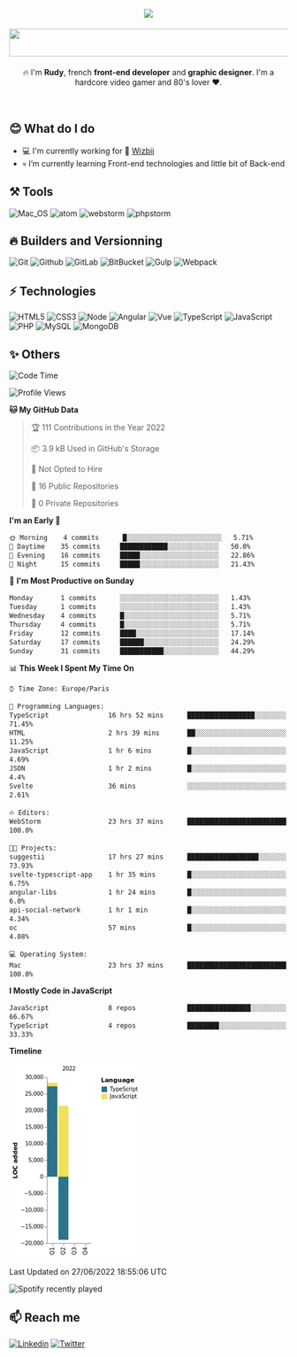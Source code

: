 <!--
**xRdev38/xRdev38** is a ✨ _special_ ✨ repository because its `README.md` (this file) appears on your GitHub profile.

I'm Rudy, Front-end development and graphic designer. I'm a hardcore video gamer. Player forever !

- 🔭 I’m currently working on ...
- 🌱 I’m currently learning ...
- 👯 I’m looking to collaborate on ...
- 🤔 I’m looking for help with ...
- 💬 Ask me about ...
- 📫 How to reach me: ...
- 😄 Pronouns: ...
- ⚡ Fun fact: ...
-->
<p align="center">
  <img width="200" src="https://www.linkpicture.com/q/spacer_200.png" />
  <br /><br />
  <img width="600" height="50" src="https://readme-typing-svg.herokuapp.com?font=Major+Mono+Display&size=31&color=000000&background=FFE809&center=true&vCenter=true&width=600&lines=Welcome+here++!;Ready+to+play+and+code+" />
  <br /><br />
  🔥 I'm <strong>Rudy</strong>, french <strong>front-end developer</strong> and <strong>graphic designer</strong>. I'm a hardcore video gamer and 80's lover ❤️.
 <br /><br /><br />
</p>


## 😊 What do I do
- 💻 I'm currently working for 🐝 [Wizbii](https://github.com/wizbii)
- 💀 I’m currently learning Front-end technologies and little bit of Back-end

## ⚒️ Tools
![Mac_OS](https://img.shields.io/badge/-Mac_OS-999999?logo=Apple&style=flat-square&logoColor=white) ![atom](https://img.shields.io/badge/-Atom-66595C?logo=Atom&style=flat-square&logoColor=white) ![webstorm](https://img.shields.io/badge/-Webstorm-000000?logo=WebStorm&style=flat-square&logoColor=white) ![phpstorm](https://img.shields.io/badge/-Phpstorm-291F42?logo=Phpstorm&style=flat-square&logoColor=white)

## 🔥 Builders and Versionning
![Git](https://img.shields.io/badge/-Git-F05032?logo=Git&style=flat-square&logoColor=white) ![Github](https://img.shields.io/badge/-Github-181717?logo=Github&style=flat-square&logoColor=white) ![GitLab](https://img.shields.io/badge/-GitLab-FCA121?style=flat-square&logo=gitlab) ![BitBucket](https://img.shields.io/badge/-BitBucket-darkblue?style=flat-square&logo=bitbucket) ![Gulp](https://img.shields.io/badge/-Gulp-D34A47?logo=Gulp&style=flat-square&logoColor=white) ![Webpack](https://img.shields.io/badge/-webpack-1C78C0?logo=Webpack&style=flat-square&logoColor=white)

## ⚡ Technologies

![HTML5](https://img.shields.io/badge/-HTML5-E34F26?style=flat-square&logo=html5&logoColor=white) ![CSS3](https://img.shields.io/badge/-CSS3-1572B6?style=flat-square&logo=css3) ![Node](https://img.shields.io/badge/-Node-3C873A?logo=Node.js&style=flat-square&logoColor=white) ![Angular](https://img.shields.io/badge/-Angular-DD1B16?logo=Angular&style=flat-square&logoColor=white) ![Vue](https://img.shields.io/badge/-Vue-42b883?logo=Vue.js&style=flat-square&logoColor=white) ![TypeScript](https://img.shields.io/badge/-Typescript-007ACC?logo=Typescript&style=flat-square&logoColor=white) ![JavaScript](https://img.shields.io/badge/-JavaScript-000000?style=flat-square&logo=javascript)
![PHP](https://img.shields.io/badge/-PHP-8993BE?style=flat-square&logo=php&logoColor=white) ![MySQL](https://img.shields.io/badge/-MySQL-00758F?style=flat-square&logo=mysql&logoColor=white) ![MongoDB](https://img.shields.io/badge/-MongoDB-049024?style=flat-square&logo=mongodb&logoColor=white)


## ✨  Others

<!--START_SECTION:waka-->
![Code Time](http://img.shields.io/badge/Code%20Time-0%20secs-blue)

![Profile Views](http://img.shields.io/badge/Profile%20Views-0-blue)

**🐱 My GitHub Data** 

> 🏆 111 Contributions in the Year 2022
 > 
> 📦 3.9 kB Used in GitHub's Storage 
 > 
> 🚫 Not Opted to Hire
 > 
> 📜 16 Public Repositories 
 > 
> 🔑 0 Private Repositories  
 > 
**I'm an Early 🐤** 

```text
🌞 Morning    4 commits      █░░░░░░░░░░░░░░░░░░░░░░░░   5.71% 
🌆 Daytime    35 commits     ████████████░░░░░░░░░░░░░   50.0% 
🌃 Evening    16 commits     █████░░░░░░░░░░░░░░░░░░░░   22.86% 
🌙 Night      15 commits     █████░░░░░░░░░░░░░░░░░░░░   21.43%

```
📅 **I'm Most Productive on Sunday** 

```text
Monday       1 commits      ░░░░░░░░░░░░░░░░░░░░░░░░░   1.43% 
Tuesday      1 commits      ░░░░░░░░░░░░░░░░░░░░░░░░░   1.43% 
Wednesday    4 commits      █░░░░░░░░░░░░░░░░░░░░░░░░   5.71% 
Thursday     4 commits      █░░░░░░░░░░░░░░░░░░░░░░░░   5.71% 
Friday       12 commits     ████░░░░░░░░░░░░░░░░░░░░░   17.14% 
Saturday     17 commits     ██████░░░░░░░░░░░░░░░░░░░   24.29% 
Sunday       31 commits     ███████████░░░░░░░░░░░░░░   44.29%

```


📊 **This Week I Spent My Time On** 

```text
⌚︎ Time Zone: Europe/Paris

💬 Programming Languages: 
TypeScript               16 hrs 52 mins      █████████████████░░░░░░░░   71.45% 
HTML                     2 hrs 39 mins       ██░░░░░░░░░░░░░░░░░░░░░░░   11.25% 
JavaScript               1 hr 6 mins         █░░░░░░░░░░░░░░░░░░░░░░░░   4.69% 
JSON                     1 hr 2 mins         █░░░░░░░░░░░░░░░░░░░░░░░░   4.4% 
Svelte                   36 mins             ░░░░░░░░░░░░░░░░░░░░░░░░░   2.61%

🔥 Editors: 
WebStorm                 23 hrs 37 mins      █████████████████████████   100.0%

🐱‍💻 Projects: 
suggestii                17 hrs 27 mins      ██████████████████░░░░░░░   73.93% 
svelte-typescript-app    1 hr 35 mins        █░░░░░░░░░░░░░░░░░░░░░░░░   6.75% 
angular-libs             1 hr 24 mins        █░░░░░░░░░░░░░░░░░░░░░░░░   6.0% 
api-social-network       1 hr 1 min          █░░░░░░░░░░░░░░░░░░░░░░░░   4.34% 
oc                       57 mins             █░░░░░░░░░░░░░░░░░░░░░░░░   4.08%

💻 Operating System: 
Mac                      23 hrs 37 mins      █████████████████████████   100.0%

```

**I Mostly Code in JavaScript** 

```text
JavaScript               8 repos             ████████████████░░░░░░░░░   66.67% 
TypeScript               4 repos             ████████░░░░░░░░░░░░░░░░░   33.33%

```


**Timeline**

![Chart not found](https://raw.githubusercontent.com/xRdev38/xRdev38/main/charts/bar_graph.png) 


 Last Updated on 27/06/2022 18:55:06 UTC
<!--END_SECTION:waka-->


![Spotify recently played](https://spotify-recently-played-readme.vercel.app/api?user=58oga1t5j524o9093nlf4qa1y)


## 📫  Reach me

[![Linkedin](https://img.shields.io/badge/-Linkedin-0A66C2?style=flat-square&logo=linkedin&logoColor=white)](https://www.linkedin.com/in/rudy-nosile/) [![Twitter](https://img.shields.io/badge/-Twitter-1DA1F2?style=flat-square&logo=twitter&logoColor=white)](https://twitter.com/RudyXxdevxX)


